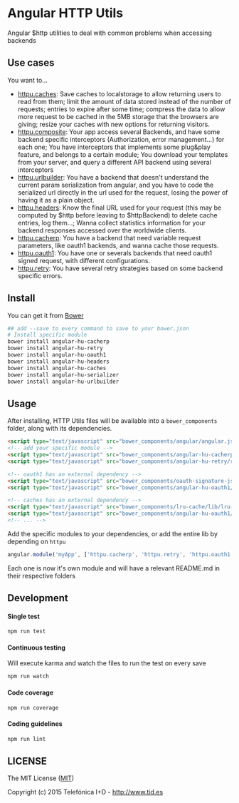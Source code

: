 # Angular HTTP Utils
Angular $http utilities to deal with common problems when accessing backends

## Use cases

You want to...

* [httpu.caches](src/caches/): Save caches to localstorage to allow returning users to read from them; limit the amount of data stored instead of the number of requests; entries to expire after some time; compress the data to allow more request to be cached in the 5MB storage that the browsers are giving; resize your caches with new options for returning visitors.
* [httpu.composite](src/composite/): Your app access several Backends, and have some backend specific interceptors (Authorization, error management...) for each one; You have interceptors that implements some plug&play feature, and belongs to a certain module; You download your templates from your server, and query a different API backend using several interceptors
* [httpu.urlbuilder](src/urlbuilder/): You have a backend that doesn't understand the current param serialization from angular, and you have to code the serialized url directly in the url used for the request, losing the power of having it as a plain object.
* [httpu.headers](src/headers/): Know the final URL used for your request (this may be computed by $http before leaving to $httpBackend) to delete cache entries, log them...; Wanna collect statistics information for your backend responses accessed over the worldwide clients.
* [httpu.cacherp](src/cacherp/): You have a backend that need variable request parameters, like oauth1 backends, and wanna cache those requests.
* [httpu.oauth1](src/oauth1/): You have one or severals backends that need oauth1 signed request, with different configurations.
* [httpu.retry](src/retry/): You have several retry strategies based on some backend specific errors.

## Install

You can get it from [Bower](http://bower.io/)

```sh
## add --save to every command to save to your bower.json
# Install specific module
bower install angular-hu-cacherp
bower install angular-hu-retry
bower install angular-hu-oauth1
bower install angular-hu-headers
bower install angular-hu-caches
bower install angular-hu-serializer
bower install angular-hu-urlbuilder
```

## Usage

After installing, HTTP Utils files will be available into a `bower_components` folder, along with its dependencies.

```html
<script type="text/javascript" src="bower_components/angular/angular.js"></script>
<!-- add your specific module -->
<script type="text/javascript" src="bower_components/angular-hu-cacherp/cacherp.js"></script>
<script type="text/javascript" src="bower_components/angular-hu-retry/retry.js"></script>

<!-- oauth1 has an external dependency -->
<script type="text/javascript" src="bower_components/oauth-signature-js/dist/oauth-signature.js"></script>
<script type="text/javascript" src="bower_components/angular-hu-oauth1/oauth1.js"></script>

<!-- caches has an external dependency -->
<script type="text/javascript" src="bower_components/lru-cache/lib/lru-cache.js"></script>
<script type="text/javascript" src="bower_components/angular-hu-oauth1/oauth1.js"></script>
<!-- ... -->
```

Add the specific modules to your dependencies, or add the entire lib by depending on `httpu`

```javascript
angular.module('myApp', ['httpu.cacherp', 'httpu.retry', 'httpu.oauth1', ...]);
```

Each one is now it's own module and will have a relevant README.md in their respective folders

## Development

#### Single test
```sh
npm run test
```

#### Continuous testing
Will execute karma and watch the files to run the test on every save

```sh
npm run watch
```

#### Code coverage
```sh
npm run coverage
```

#### Coding guidelines
```sh
npm run lint
```

## LICENSE

The MIT License ([MIT](LICENSE))

Copyright (c) 2015 Telefónica I+D - http://www.tid.es

